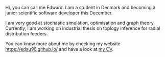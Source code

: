 Hi, you can call me Edward. I am a student in Denmark and becoming a junior scientific software developer this December.

I am very good at stochastic simulation, optimisation and graph theory. Currently, I am working on industrial thesis on toplogy inference for radial distribution feeders.

You can know more about me by checking my website https://edxu96.github.io/ and have a look at [my CV](https://edxu96.github.io/CV.pdf).

